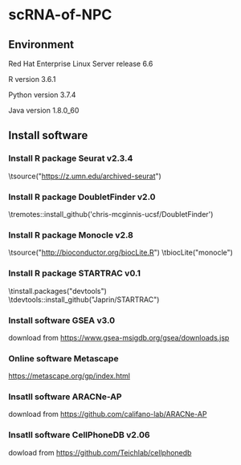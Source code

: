 # scRNA-of-NPC
## Environment 

Red Hat Enterprise Linux Server release 6.6	

R version 3.6.1	

Python version 3.7.4	

Java version 1.8.0_60	

## Install software
### Install R package Seurat v2.3.4 	

\tsource("https://z.umn.edu/archived-seurat")



### Install R package DoubletFinder v2.0
\tremotes::install_github('chris-mcginnis-ucsf/DoubletFinder')


### Install R package Monocle v2.8 	
\tsource("http://bioconductor.org/biocLite.R") 
\tbiocLite("monocle")	


### Install R package STARTRAC v0.1
\tinstall.packages("devtools")	
\tdevtools::install_github("Japrin/STARTRAC")	


### Install software GSEA v3.0	

download from https://www.gsea-msigdb.org/gsea/downloads.jsp	


### Online software Metascape	

https://metascape.org/gp/index.html	


### Insatll software ARACNe-AP 

download from https://github.com/califano-lab/ARACNe-AP


### Insatll software CellPhoneDB v2.06

dowload from https://github.com/Teichlab/cellphonedb
